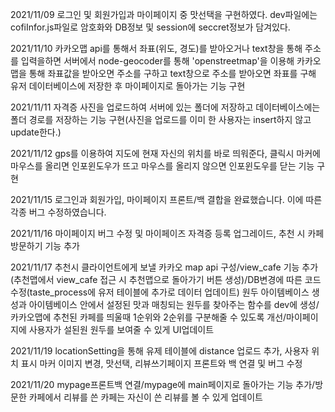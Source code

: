 2021/11/09 로그인 및 회원가입과 마이페이지 중 맛선택을 구현하였다. dev파일에는 cofiInfor.js파일로 암호화와 DB정보 및 session에 seccret정보가 담겨있다.

2021/11/10 카카오맵 api를 통해서 좌표(위도, 경도)를 받아오거나 text창을 통해 주소를 입력을하면 서버에서 node-geocoder를 통해 'openstreetmap'을 이용해 카카오맵을 통해 좌표값을 받아오면 주소를 구하고 text창으로 주소를 받아오면 좌표를 구해 유저 데이터베이스에 저장한 후 마이페이지로 돌아가는 기능 구현

2021/11/11 자격증 사진을 업로드하여 서버에 있는 폴더에 저장하고 데이터베이스에는 폴더 경로를 저장하는 기능 구현(사진을 업로드를 이미 한 사용자는 insert하지 않고 update한다.)

2021/11/12 gps를 이용하여 지도에 현재 자신의 위치를 바로 띄워준다, 클릭시 마커에 마우스를 올리면 인포윈도우가 뜨고 마우스를 올리지 않으면 인포윈도우를 닫는 기능 구현

2021/11/15 로그인과 회원가입, 마이페이지 프론트/백 결합을 완료했습니다. 이에 따른 각종 버그 수정하였습니다.

2021/11/16 마이페이지 버그 수정 및 마이페이즈 자격증 등록 업그레이드, 추천 시 카페 방문하기 기능 추가

2021/11/17 추천시 클라이언트에게 보낼 카카오 map api 구성/view_cafe 기능 추가(추천맵에서 view_cafe 접근 시 추천맵으로 돌아가기 버튼 생성)/DB변경에 따른 코드 수정(taste_process에 유저 테이블에 추가로 데이터 업데이트)
           원두 아이템베이스 생성과 아이템베이스 안에서 설정된 맛과 매칭되는 원두를 찾아주는 함수를 dev에 생성/카카오맵에 추천된 카페를 띄울때 1순위와 2순위를 구분해줄 수 있도록 개선/마이페이지에 사용자가 설된원 원두를 보여줄 수 있게 UI업데이트

2021/11/19 locationSetting을 통해 유제 테이블에 distance 업로드 추가, 사용자 위치 표시 마커 이미지 변경, 맛선택, 리뷰쓰기페이지 프론트와 백 연결 및 버그 수정

2021/11/20 mypage프론트백 연결/mypage에 main페이지로 돌아가는 기능 추가/방문한 카페에서 리뷰를 쓴 카페는 자신이 쓴 리뷰를 볼 수 있게 업데이트